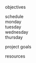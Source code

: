 objectives  

schedule  
	monday  
	tuesday  
	wednesday  
	thursday  
  
project goals
  
resources  